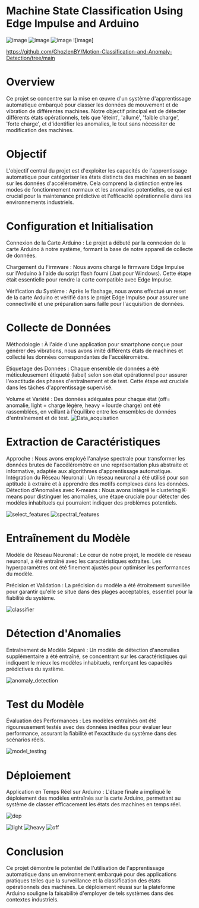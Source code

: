# Machine State Classification Using Edge Impulse and Arduino
![image](https://github.com/GhozlenBY/Motion-Classification-and-Anomaly-Detection/assets/148441001/f7d85c06-98f5-470a-8d38-87c2e4e09b27) ![image](https://github.com/GhozlenBY/Motion-Classification-and-Anomaly-Detection/assets/148441001/e38976d1-a964-42ce-8a0e-02cb745c2693) ![image](https://github.com/GhozlenBY/Motion-Classification-and-Anomaly-Detection/assets/148441001/2cee95bd-baed-4db8-8662-4427328e3aae) ![image]

https://github.com/GhozlenBY/Motion-Classification-and-Anomaly-Detection/tree/main



#  Overview

Ce projet se concentre sur la mise en œuvre d'un système d'apprentissage automatique embarqué pour classer les données de mouvement et de vibration de différentes machines. Notre objectif principal est de détecter différents états opérationnels, tels que 'éteint', 'allumé', 'faible charge', 'forte charge', et d'identifier les anomalies, le tout sans nécessiter de modification des machines.

#  Objectif
L'objectif central du projet est d'exploiter les capacités de l'apprentissage automatique pour catégoriser les états distincts des machines en se basant sur les données d'accéléromètre. Cela comprend la distinction entre les modes de fonctionnement normaux et les anomalies potentielles, ce qui est crucial pour la maintenance prédictive et l'efficacité opérationnelle dans les environnements industriels.

# Configuration et Initialisation

Connexion de la Carte Arduino : Le projet a débuté par la connexion de la carte Arduino à notre système, formant la base de notre appareil de collecte de données.

Chargement du Firmware : Nous avons chargé le firmware Edge Impulse sur l'Arduino à l'aide du script flash fourni (.bat pour Windows). Cette étape était essentielle pour rendre la carte compatible avec Edge Impulse.

Vérification du Système : Après le flashage, nous avons effectué un reset de la carte Arduino et vérifié dans le projet Edge Impulse pour assurer une connectivité et une préparation sans faille pour l'acquisition de données.

# Collecte de Données

Méthodologie : À l'aide d'une application pour smartphone conçue pour générer des vibrations, nous avons imité différents états de machines et collecté les données correspondantes de l'accéléromètre.

Étiquetage des Données : Chaque ensemble de données a été méticuleusement étiqueté (label) selon son état opérationnel pour assurer l'exactitude des phases d'entraînement et de test. Cette étape est cruciale dans les tâches d'apprentissage supervisé.

Volume et Variété : Des données adéquates pour chaque état (off= anomalie, light = charge légère, heavy = lourde charge) ont été rassemblées, en veillant à l'équilibre entre les ensembles de données d'entraînement et de test.
![Data_acquisation](https://github.com/GhozlenBY/Motion-Classification-and-Anomaly-Detection/assets/148441001/2dc3cbc8-45de-47f6-960f-1de9049814df)


# Extraction de Caractéristiques

Approche : Nous avons employé l'analyse spectrale pour transformer les données brutes de l'accéléromètre en une représentation plus abstraite et informative, adaptée aux algorithmes d'apprentissage automatique.
Intégration du Réseau Neuronal : Un réseau neuronal a été utilisé pour son aptitude à extraire et à apprendre des motifs complexes dans les données.
Détection d'Anomalies avec K-means : Nous avons intégré le clustering K-means pour distinguer les anomalies, une étape cruciale pour détecter des modèles inhabituels qui pourraient indiquer des problèmes potentiels.

![select_features](https://github.com/GhozlenBY/Motion-Classification-and-Anomaly-Detection/assets/148441001/ff2d46eb-4c5d-415d-96f5-753387e4815b)
![spectral_features](https://github.com/GhozlenBY/Motion-Classification-and-Anomaly-Detection/assets/148441001/f3ab5680-e596-4e09-940f-cbcdc58a3e26)


# Entraînement du Modèle

Modèle de Réseau Neuronal : Le cœur de notre projet, le modèle de réseau neuronal, a été entraîné avec les caractéristiques extraites. Les hyperparamètres ont été finement ajustés pour optimiser les performances du modèle.

Précision et Validation : La précision du modèle a été étroitement surveillée pour garantir qu'elle se situe dans des plages acceptables, essentiel pour la fiabilité du système.

![classifier](https://github.com/GhozlenBY/Motion-Classification-and-Anomaly-Detection/assets/148441001/cc12fbb6-6969-4aa9-aaae-a08d616a53a4)

# Détection d'Anomalies

Entraînement de Modèle Séparé : Un modèle de détection d'anomalies supplémentaire a été entraîné, se concentrant sur les caractéristiques qui indiquent le mieux les modèles inhabituels, renforçant les capacités prédictives du système.

![anomaly_detection](https://github.com/GhozlenBY/Motion-Classification-and-Anomaly-Detection/assets/148441001/97eda03c-2218-4037-8508-c8d307523018)

# Test du Modèle

Évaluation des Performances : Les modèles entraînés ont été rigoureusement testés avec des données inédites pour évaluer leur performance, assurant la fiabilité et l'exactitude du système dans des scénarios réels.

![model_testing](https://github.com/GhozlenBY/Motion-Classification-and-Anomaly-Detection/assets/148441001/814dfd29-374d-4332-92a3-0ba8d521c849)

# Déploiement

Application en Temps Réel sur Arduino : L'étape finale a impliqué le déploiement des modèles entraînés sur la carte Arduino, permettant au système de classer efficacement les états des machines en temps réel.

![dep](https://github.com/GhozlenBY/Motion-Classification-and-Anomaly-Detection/assets/148441001/27733114-1307-4adf-9b5e-06d08af1e018)

![light](https://github.com/GhozlenBY/Motion-Classification-and-Anomaly-Detection/assets/148441001/a4f26c71-d090-4621-bf54-566f1bc0d185)
![heavy](https://github.com/GhozlenBY/Motion-Classification-and-Anomaly-Detection/assets/148441001/1fdde810-342a-4f55-8bdc-de38bbdf608b)
![off](https://github.com/GhozlenBY/Motion-Classification-and-Anomaly-Detection/assets/148441001/b498845c-12f5-4451-9bd4-2b5699ccff34)


# Conclusion

Ce projet démontre le potentiel de l'utilisation de l'apprentissage automatique dans un environnement embarqué pour des applications pratiques telles que la surveillance et la classification des états opérationnels des machines. Le déploiement réussi sur la plateforme Arduino souligne la faisabilité d'employer de tels systèmes dans des contextes industriels.


